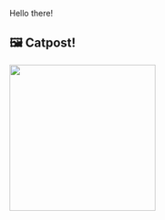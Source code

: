 Hello there!



## 🖼️ Catpost!

<sub>
    <img src="https://cdn2.thecatapi.com/images/a4i.jpg" height="256">
</sub>

